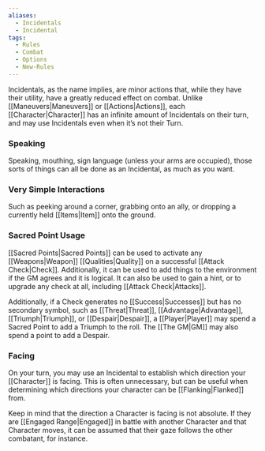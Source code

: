 ```yaml
---
aliases:
  - Incidentals
  - Incidental
tags:
  - Rules
  - Combat
  - Options
  - New-Rules
---
```

Incidentals, as the name implies, are minor actions that, while they have their utility, have a greatly reduced effect on combat. Unlike [[Maneuvers|Maneuvers]] or [[Actions|Actions]], each [[Character|Character]] has an infinite amount of Incidentals on their turn, and may use Incidentals even when it’s not their Turn.

### Speaking
Speaking, mouthing, sign language (unless your arms are occupied), those sorts of things can all be done as an Incidental, as much as you want.

### Very Simple Interactions
Such as peeking around a corner, grabbing onto an ally, or dropping a currently held [[Items|Item]] onto the ground.

### Sacred Point Usage
[[Sacred Points|Sacred Points]] can be used to activate any [[Weapons|Weapon]] [[Qualities|Quality]] on a successful [[Attack Check|Check]]. Additionally, it can be used to add things to the environment if the GM agrees and it is logical. It can also be used to gain a hint, or to upgrade any check at all, including [[Attack Check|Attacks]].

Additionally, if a Check generates no [[Success|Successes]] but has no secondary symbol, such as [[Threat|Threat]], [[Advantage|Advantage]], [[Triumph|Triumph]], or [[Despair|Despair]], a [[Player|Player]] may spend a Sacred Point to add a Triumph to the roll. The [[The GM|GM]] may also spend a point to add a Despair.

### Facing
On your turn, you may use an Incidental to establish which direction your [[Character]] is facing. This is often unnecessary, but can be useful when determining which directions your character can be [[Flanking|Flanked]] from.

Keep in mind that the direction a Character is facing is not absolute. If they are [[Engaged Range|Engaged]] in battle with another Character and that Character moves, it can be assumed that their gaze follows the other combatant, for instance.